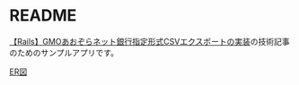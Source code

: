 # README

[【Rails】GMOあおぞらネット銀行指定形式CSVエクスポートの実装](https://zenn.dev/lemonade_37/articles/rails-gmo-csv)の技術記事のためのサンプルアプリです。

[ER図](https://drive.google.com/file/d/1M6LwoFMVF1ApgE1LuosZMN9Xb48oSCAM/view?usp=sharing)
